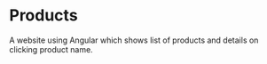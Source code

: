# Products
A website using Angular which shows list of products and  details on clicking product name.

